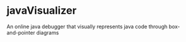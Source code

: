 javaVisualizer
==============

An online java debugger that visually represents java code through box-and-pointer diagrams
